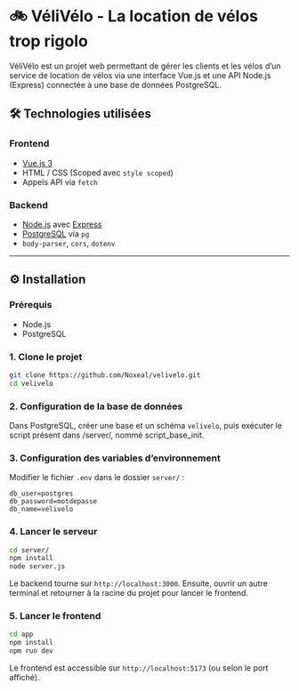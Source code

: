 # 🚲 VéliVélo - La location de vélos trop rigolo

VéliVélo est un projet web permettant de gérer les clients et les vélos d’un service de location de vélos via une interface Vue.js et une API Node.js (Express) connectée à une base de données PostgreSQL.

## 🛠️ Technologies utilisées

### Frontend
- [Vue.js 3](https://vuejs.org/)
- HTML / CSS (Scoped avec `style scoped`)
- Appels API via `fetch`

### Backend
- [Node.js](https://nodejs.org/) avec [Express](https://expressjs.com/)
- [PostgreSQL](https://www.postgresql.org/) via `pg`
- `body-parser`, `cors`, `dotenv`

---

## ⚙️ Installation

### Prérequis
- Node.js
- PostgreSQL

### 1. Clone le projet
```bash
git clone https://github.com/Noxeal/velivelo.git
cd velivelo
```

### 2. Configuration de la base de données

Dans PostgreSQL, créer une base et un schéma `velivelo`, puis exécuter le script présent dans /server/, nommé script_base_init.

### 3. Configuration des variables d’environnement

Modifier le fichier `.env` dans le dossier `server/` :
```
db_user=postgres
db_password=motdepasse
db_name=velivelo
```

### 4. Lancer le serveur
```bash
cd server/
npm install
node server.js
```
Le backend tourne sur `http://localhost:3000`.
Ensuite, ouvrir un autre terminal et retourner à la racine du projet pour lancer le frontend.

### 5. Lancer le frontend

```bash
cd app
npm install
npm run dev
```

Le frontend est accessible sur `http://localhost:5173` (ou selon le port affiché).
